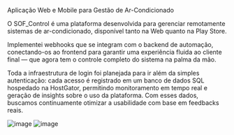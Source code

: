 Aplicação Web e Mobile para Gestão de Ar-Condicionado

O SOF_Control é uma plataforma desenvolvida para gerenciar remotamente sistemas de ar-condicionado, disponível tanto na Web quanto na Play Store.

Implementei webhooks que se integram com o backend de automação, conectando-os ao frontend para garantir uma experiência fluida ao cliente final — que agora tem o controle completo do sistema na palma da mão.

Toda a infraestrutura de login foi planejada para ir além da simples autenticação: cada acesso é registrado em um banco de dados SQL hospedado na HostGator, permitindo monitoramento em tempo real e geração de insights sobre o uso da plataforma. Com esses dados, buscamos continuamente otimizar a usabilidade com base em feedbacks reais.

![image](https://github.com/user-attachments/assets/da654ed7-4173-49fa-b334-1d1e8ab6c493)
![image](https://github.com/user-attachments/assets/4c3c7ac3-ebba-4887-a08f-e267c0b481d2)
